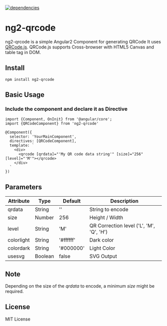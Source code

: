 [![dependencies](https://david-dm.org/PragmaticClub/ng2-qrcode.svg)](https://david-dm.org/PragmaticClub/ng2-qrcode)
# ng2-qrcode
ng2-qrcode is a simple Angular2 Component for generating QRCode It uses [QRCode.js](https://davidshimjs.github.io/qrcodejs/). QRCode.js supports Cross-browser with HTML5 Canvas and table tag in DOM.

## Install

    npm install ng2-qrcode

## Basic Usage

### Include the component and declare it as Directive

```
import {Component, OnInit} from '@angular/core';
import {QRCodeComponent} from 'ng2-qrcode'

@Component({
  selector: 'YourMainComponent',
  directives: [QRCodeComponent],
  template: `
    <div>
      <qrcode [qrdata]="'My QR code data string'" [size]="256" [level]="'M'"></qrcode>
    </div>
  `
})
```

## Parameters

| Attribute        | Type           | Default | Description  |
| ------------- |-------------| -----|------------|
| qrdata      | String | '' | String to encode |
| size      | Number | 256     | Height / Width |
| level | String | 'M'    | QR Correction level ('L', 'M', 'Q', 'H') |
| colorlight      | String | '#ffffff'     | Dark color |
| colordark      | String | '#000000'     | Light Color |
| usesvg      | Boolean | false     | SVG Output |

## Note

Depending on the size of the *qrdata* to encode, a minimum *size* might be required.

## License
MIT License
